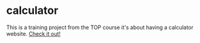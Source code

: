 # calculator
This is a training project from the TOP course it's about having a calculator website. [Check it out!](https://oxo4real.github.io/calculator/)
